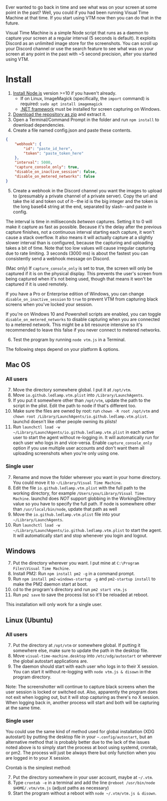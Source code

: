 Ever wanted to go back in time and see what was on your screen at some point in the past? Well, you could if you had been running Visual Time Machine at that time. If you start using VTM now then you can do that in the future.

Visual Time Machine is a simple Node script that runs as a daemon to capture your screen at a regular interval (5 seconds is default). It exploits Discord as an unlimited image store for the screenshots. You can scroll up your Discord channel or use the search feature to see what was on your screen at any point in the past with ~5 second precision, after you started using VTM.

# Install
1. [Install Node.js](https://nodejs.org/en/download/) version >=10 if you haven't already.
	- If on Linux, ImageMagick (specifically, the `import` command) is required: `sudo apt install imagemagick`
	- [.NET framework](https://dotnet.microsoft.com/download/thank-you/net48) must be installed for screen capturing on Windows.
2. [Download the repository as zip](https://github.com/ledlamp/Visual-Time-Machine/archive/master.zip) and extract it.
3. Open a Terminal/Command Prompt in the folder and run `npm install` to download dependencies.
4. Create a file named config.json and paste these contents.
```json
{
	"webhook": {
		"id": "paste_id_here",
		"token": "paste_token_here"
	},
	"interval": 5000,
	"capture_console_only": true,
	"disable_on_inactive_session": false,
	"disable_on_metered_networks": false
}
```
5. Create a webhook in the Discord channel you want the images to upload to (presumably a private channel of a private server). Copy the url and take the id and token out of it--the id is the big integer and the token is the long base64 string at the end, separated by slash--and paste in config.

The interval is time in milliseconds _between_ captures. Setting it to 0 will make it capture as fast as possible. Because it's the delay after the previous capture finishes, not a continuous interval starting each capture, it won't cause a stack overflow. It also means it will actually capture at a slightly slower interval than is configured, because the capturing and uploading takes a bit of time. Note that too low values will cause irregular capturing due to rate limiting. 3 seconds (3000 ms) is about the fastest you can consistently send a webhook message on Discord.

(Mac only) If `capture_console_only` is set to true, the screen will only be captured if it is on the physical display. This prevents the user's screen from being captured when it's not being used, though that means it won't be captured if it is used remotely.

If you have a Pro or Enterprise edition of Windows, you can change `disable_on_inactive_session` to `true` to prevent VTM from capturing black screens when you've locked your session.

If you're on Windows 10 and Powershell scripts are enabled, you can toggle `disable_on_metered_networks` to disable capturing when you are connected to a metered network. This might be a bit resource intensive so it's recommended to leave this false if you never connect to metered networks.

6. Test the program by running `node vtm.js` in a Terminal.

The following steps depend on your platform & options.

## Mac OS
### All users
7. Move the directory somewhere global. I put it at `/opt/vtm`.
8. Move `io.github.ledlamp.vtm.plist` into `/Library/LaunchAgents`.
9. If you put it somewhere other than `/opt/vtm`, update the path to the script in the plist. Edit the path to node if that's different too.
10. Make sure the files are owned by root: run `chown -R root /opt/vtm` and `chown root /Library/LaunchAgents/io.github.ledlamp.vtm.plist`. launchd doesn't like other people owning its plists!
11. Run `launchctl load -w ~/Library/LaunchAgents/io.github.ledlamp.vtm.plist` in each active user to start the agent without re-logging in. It will automatically run for each user who logs in and vice-versa. Enable `capture_console_only` option if you use multiple user accounts and don't want them all uploading screenshots when you're only using one.

### Single user
7. Rename and move the folder wherever you want in your home directory. You could move it to `~/Library/Visual Time Machine`.
8. Edit the file `io.github.ledlamp.vtm.plist` with the full path to the working directory, for example `/Users/you/Library/Visual Time Machine`. launchd does _NOT_ support globbing in the WorkingDirectory value so you have to specify the full path. If node is somewhere other than `/usr/local/bin/node`, update that path as well
9. Move the `io.github.ledlamp.vtm.plist` file into your `~/Library/LaunchAgents`.
10. Run `launchctl load -w ~/Library/LaunchAgents/io.github.ledlamp.vtm.plist` to start the agent. It will automatically start and stop whenever you login and logout.

## Windows
7. Put the directory wherever you want. I put mine at `C:\Program Files\Visual Time Machine`.
8. Install PM2: Run `npm install pm2 -g` in a command prompt.
9. Run `npm install pm2-windows-startup -g` and `pm2-startup install` to make the PM2 daemon start at boot.
10. cd to the program's directory and run `pm2 start vtm.js`
11. Run `pm2 save` to save the process list so it'll be reloaded at reboot.

This installation will only work for a single user.

## Linux (Ubuntu)
### All users
7. Put the directory at `/opt/vtm` or somewhere global. If putting it somewhere else, make sure to update the path in the desktop file.
8. Move `visual-time-machine.desktop` into `/etc/xdg/autostart` or wherever the global autostart applications are.
9. The daemon should start with each user who logs in to their X session. You can start it without re-logging with `node vtm.js & disown` in the program directory.

Note: The screenshotter will continue to capture black screens when the user session is locked or switched out. Also, apparently the program does not exit when logging out, but it will stop capturing as there's no X session. When logging back in, another process will start and both will be capturing at the same time.

### Single user
You could use the same kind of method used for global installation (XDG autostart) by putting the desktop file in your `~.config/autostart`, but an alternative method that is probably better due to the lack of the issues noted above is to simply start the process at boot using systemd, crontab, or pm2. The process will just be always there but only function when you are logged in to your X session.

Crontab is the simplest method:

7. Put the directory somewhere in your user account, maybe at `~/.vtm`.
8. Type `crontab -e` in a terminal and add the line `@reboot /usr/bin/node $HOME/.vtm/vtm.js` (adjust paths as necessary)
9. Start the program without a reboot with `node ~/.vtm/vtm.js & disown`.
